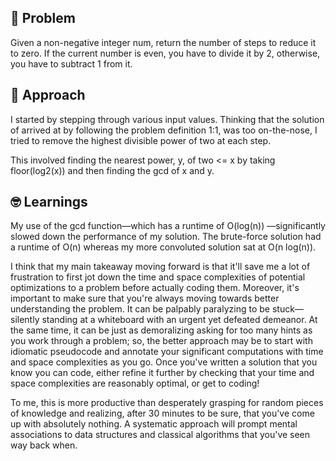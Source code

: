 ## 🧐 Problem
Given a non-negative integer num, return the number of steps to reduce it to zero. If the current number is even, you have to divide it by 2, otherwise, you have to subtract 1 from it.

## 💬 Approach
I started by stepping through various input values. Thinking that the solution of arrived at by following the problem definition 1:1, was too on-the-nose, I tried to remove the highest divisible power of two at each step. 

This involved finding the nearest power, y, of two <= x by taking floor(log2(x)) and then finding the gcd of x and y. 

## 🤓 Learnings 
My use of the gcd function—which has a runtime of O(log(n)) —significantly slowed down the performance of my solution. The brute-force solution had a runtime of O(n) whereas my more convoluted solution sat at O(n log(n)). 

I think that my main takeaway moving forward is that it'll save me a lot of frustration to first jot down the time and space complexities of potential optimizations to a problem before actually coding them. Moreover, it's important to make sure that you're always moving towards better understanding the problem. It can be palpably paralyzing to be stuck—silently standing at a whiteboard with an urgent yet defeated demeanor. At the same time, it can be just as demoralizing asking for too many hints as you work through a problem; so, the better approach may be to start with idiomatic pseudocode and annotate your significant computations with time and space complexities as you go. Once you've written a solution that you know you can code, either refine it further by checking that your time and space complexities are reasonably optimal, or get to coding! 

To me, this is more productive than desperately grasping for random pieces of knowledge and realizing, after 30 minutes to be sure, that you've come up with absolutely nothing. A systematic approach will prompt mental associations to data structures and classical algorithms that you've seen way back when.
